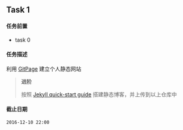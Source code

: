 ## Task 1
#### 任务前置
- task 0

#### 任务描述
利用 [GitPage](https://pages.github.com/) 建立个人静态网站

> **进阶** 
>
> 按照 [Jekyll quick-start guide](https://jekyllrb.com/docs/quickstart/) 搭建静态博客，并上传到以上仓库中

#### 截止日期
``2016-12-10 22:00``